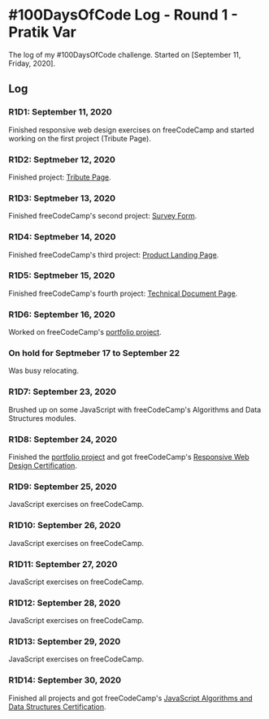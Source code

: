 # #100DaysOfCode Log - Round 1 - Pratik Var

The log of my #100DaysOfCode challenge. Started on [September 11, Friday, 2020].

## Log

### R1D1: September 11, 2020
Finished responsive web design exercises on freeCodeCamp and started working on the first project (Tribute Page).

### R1D2: Septmeber 12, 2020
Finished project: [Tribute Page](pratvar.github.io/fCC-projects/html-css/tribute-page).

### R1D3: Septmeber 13, 2020
Finished freeCodeCamp's second project: [Survey Form](https://pratvar.github.io/fCC-projects/html-css/survey-form/).

### R1D4: Septmeber 14, 2020
Finished freeCodeCamp's third project: [Product Landing Page](https://pratvar.github.io/fCC-projects/html-css/product-landing-page/).

### R1D5: Septmeber 15, 2020
Finished freeCodeCamp's fourth project: [Technical Document Page](https://pratvar.github.io/fCC-projects/html-css/technical-documentation-page/).

### R1D6: September 16, 2020
Worked on freeCodeCamp's [portfolio project](https://pratvar.github.io).

### On hold for Septmeber 17 to September 22
Was busy relocating.

### R1D7: September 23, 2020
Brushed up on some JavaScript with freeCodeCamp's Algorithms and Data Structures modules.

### R1D8: September 24, 2020
Finished the [portfolio project](https://pratvar.github.io) and got freeCodeCamp's [Responsive Web Design Certification](https://www.freecodecamp.org/certification/pratvar/responsive-web-design).

### R1D9: September 25, 2020
JavaScript exercises on freeCodeCamp.

### R1D10: September 26, 2020
JavaScript exercises on freeCodeCamp.

### R1D11: September 27, 2020
JavaScript exercises on freeCodeCamp.

### R1D12: September 28, 2020
JavaScript exercises on freeCodeCamp.

### R1D13: September 29, 2020
JavaScript exercises on freeCodeCamp.

### R1D14: September 30, 2020
Finished all projects and got freeCodeCamp's [JavaScript Algorithms and Data Structures Certification](https://www.freecodecamp.org/certification/pratvar/javascript-algorithms-and-data-structures).
